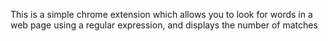 This is a simple chrome extension which allows you to look for words in a web page using a regular expression, and displays the number of matches 
